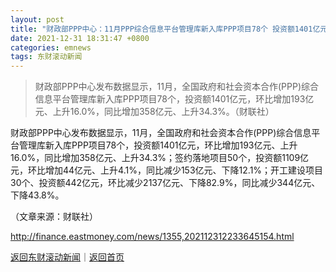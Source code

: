 ```yaml
---
layout: post
title: "财政部PPP中心：11月PPP综合信息平台管理库新入库PPP项目78个 投资额1401亿元"
date: 2021-12-31 18:31:47 +0800
categories: emnews
tags: 东财滚动新闻
---
```

> 财政部PPP中心发布数据显示，11月，全国政府和社会资本合作(PPP)综合信息平台管理库新入库PPP项目78个，投资额1401亿元，环比增加193亿元、上升16.0%，同比增加358亿元、上升34.3%。（财联社）

<p>财政部PPP中心发布数据显示，11月，全国政府和社会资本合作(PPP)综合信息平台管理库新入库PPP项目78个，投资额1401亿元，环比增加193亿元、上升16.0%，同比增加358亿元、上升34.3%；签约落地项目50个，投资额1109亿元，环比增加44亿元、上升4.1%，同比减少153亿元、下降12.1%；开工建设项目30个、投资额442亿元，环比减少2137亿元、下降82.9%，同比减少344亿元、下降43.8%。</p><p class="em_media">（文章来源：财联社）</p>

<http://finance.eastmoney.com/news/1355,202112312233645154.html>

[返回东财滚动新闻](//finews.withounder.com/emnews/)｜[返回首页](//finews.withounder.com/)